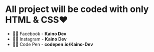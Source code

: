 <h1>All project will be coded with only HTML & CSS❤️</h1>
<ul>
  <li>😶‍🌫️ Facebook  - <b>Kaino Dev</b></li>
  <li>😶‍🌫️ Instagram - <b>Kaino Dev</b></li>
  <li>😶‍🌫️ Code Pen  - <b>codepen.io/Kaino-Dev</b></li>
</ul>
